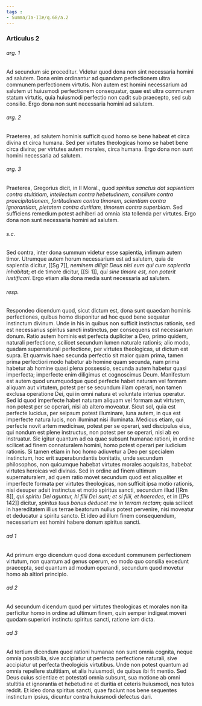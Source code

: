 ```yaml
---
tags : 
- Summa/Ia-IIæ/q.68/a.2
---
```


### Articulus 2

###### arg. 1
Ad secundum sic proceditur. Videtur quod dona non sint necessaria homini ad salutem. Dona enim ordinantur ad quandam perfectionem ultra communem perfectionem virtutis. Non autem est homini necessarium ad salutem ut huiusmodi perfectionem consequatur, quae est ultra communem statum virtutis, quia huiusmodi perfectio non cadit sub praecepto, sed sub consilio. Ergo dona non sunt necessaria homini ad salutem.

###### arg. 2
Praeterea, ad salutem hominis sufficit quod homo se bene habeat et circa divina et circa humana. Sed per virtutes theologicas homo se habet bene circa divina; per virtutes autem morales, circa humana. Ergo dona non sunt homini necessaria ad salutem.

###### arg. 3
Praeterea, Gregorius dicit, in II Moral., quod *spiritus sanctus dat sapientiam contra stultitiam, intellectum contra hebetudinem, consilium contra praecipitationem, fortitudinem contra timorem, scientiam contra ignorantiam, pietatem contra duritiam, timorem contra superbiam*. Sed sufficiens remedium potest adhiberi ad omnia ista tollenda per virtutes. Ergo dona non sunt necessaria homini ad salutem.

###### s.c.
Sed contra, inter dona summum videtur esse sapientia, infimum autem timor. Utrumque autem horum necessarium est ad salutem, quia de sapientia dicitur, [[Sg 7]], *neminem diligit Deus nisi eum qui cum sapientia inhabitat*; et de timore dicitur, [[Si 1]], *qui sine timore est, non poterit iustificari*. Ergo etiam alia dona media sunt necessaria ad salutem.

###### resp.
Respondeo dicendum quod, sicut dictum est, dona sunt quaedam hominis perfectiones, quibus homo disponitur ad hoc quod bene sequatur instinctum divinum. Unde in his in quibus non sufficit instinctus rationis, sed est necessarius spiritus sancti instinctus, per consequens est necessarium donum. Ratio autem hominis est perfecta dupliciter a Deo, primo quidem, naturali perfectione, scilicet secundum lumen naturale rationis; alio modo, quadam supernaturali perfectione, per virtutes theologicas, ut dictum est supra. Et quamvis haec secunda perfectio sit maior quam prima, tamen prima perfectiori modo habetur ab homine quam secunda, nam prima habetur ab homine quasi plena possessio, secunda autem habetur quasi imperfecta; imperfecte enim diligimus et cognoscimus Deum. Manifestum est autem quod unumquodque quod perfecte habet naturam vel formam aliquam aut virtutem, potest per se secundum illam operari, non tamen exclusa operatione Dei, qui in omni natura et voluntate interius operatur. Sed id quod imperfecte habet naturam aliquam vel formam aut virtutem, non potest per se operari, nisi ab altero moveatur. Sicut sol, quia est perfecte lucidus, per seipsum potest illuminare, luna autem, in qua est imperfecte natura lucis, non illuminat nisi illuminata. Medicus etiam, qui perfecte novit artem medicinae, potest per se operari, sed discipulus eius, qui nondum est plene instructus, non potest per se operari, nisi ab eo instruatur. Sic igitur quantum ad ea quae subsunt humanae rationi, in ordine scilicet ad finem connaturalem homini, homo potest operari per iudicium rationis. Si tamen etiam in hoc homo adiuvetur a Deo per specialem instinctum, hoc erit superabundantis bonitatis, unde secundum philosophos, non quicumque habebat virtutes morales acquisitas, habebat virtutes heroicas vel divinas. Sed in ordine ad finem ultimum supernaturalem, ad quem ratio movet secundum quod est aliqualiter et imperfecte formata per virtutes theologicas, non sufficit ipsa motio rationis, nisi desuper adsit instinctus et motio spiritus sancti, secundum illud [[Rm 8]], *qui spiritu Dei aguntur, hi filii Dei sunt; et si filii, et haeredes*, et in [[Ps 142]] dicitur, *spiritus tuus bonus deducet me in terram rectam*; quia scilicet in haereditatem illius terrae beatorum nullus potest pervenire, nisi moveatur et deducatur a spiritu sancto. Et ideo ad illum finem consequendum, necessarium est homini habere donum spiritus sancti.

###### ad 1
Ad primum ergo dicendum quod dona excedunt communem perfectionem virtutum, non quantum ad genus operum, eo modo quo consilia excedunt praecepta, sed quantum ad modum operandi, secundum quod movetur homo ab altiori principio.

###### ad 2
Ad secundum dicendum quod per virtutes theologicas et morales non ita perficitur homo in ordine ad ultimum finem, quin semper indigeat moveri quodam superiori instinctu spiritus sancti, ratione iam dicta.

###### ad 3
Ad tertium dicendum quod rationi humanae non sunt omnia cognita, neque omnia possibilia, sive accipiatur ut perfecta perfectione naturali, sive accipiatur ut perfecta theologicis virtutibus. Unde non potest quantum ad omnia repellere stultitiam, et alia huiusmodi, de quibus ibi fit mentio. Sed Deus cuius scientiae et potestati omnia subsunt, sua motione ab omni stultitia et ignorantia et hebetudine et duritia et ceteris huiusmodi, nos tutos reddit. Et ideo dona spiritus sancti, quae faciunt nos bene sequentes instinctum ipsius, dicuntur contra huiusmodi defectus dari.

